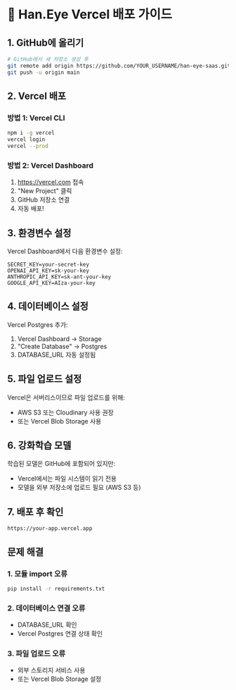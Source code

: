 # 🚀 Han.Eye Vercel 배포 가이드

## 1. GitHub에 올리기

```bash
# GitHub에서 새 저장소 생성 후
git remote add origin https://github.com/YOUR_USERNAME/han-eye-saas.git
git push -u origin main
```

## 2. Vercel 배포

### 방법 1: Vercel CLI
```bash
npm i -g vercel
vercel login
vercel --prod
```

### 방법 2: Vercel Dashboard
1. https://vercel.com 접속
2. "New Project" 클릭
3. GitHub 저장소 연결
4. 자동 배포!

## 3. 환경변수 설정

Vercel Dashboard에서 다음 환경변수 설정:

```
SECRET_KEY=your-secret-key
OPENAI_API_KEY=sk-your-key
ANTHROPIC_API_KEY=sk-ant-your-key
GOOGLE_API_KEY=AIza-your-key
```

## 4. 데이터베이스 설정

Vercel Postgres 추가:
1. Vercel Dashboard → Storage
2. "Create Database" → Postgres
3. DATABASE_URL 자동 설정됨

## 5. 파일 업로드 설정

Vercel은 서버리스이므로 파일 업로드를 위해:
- AWS S3 또는 Cloudinary 사용 권장
- 또는 Vercel Blob Storage 사용

## 6. 강화학습 모델

학습된 모델은 GitHub에 포함되어 있지만:
- Vercel에서는 파일 시스템이 읽기 전용
- 모델을 외부 저장소에 업로드 필요 (AWS S3 등)

## 7. 배포 후 확인

```
https://your-app.vercel.app
```

## 문제 해결

### 1. 모듈 import 오류
```bash
pip install -r requirements.txt
```

### 2. 데이터베이스 연결 오류
- DATABASE_URL 확인
- Vercel Postgres 연결 상태 확인

### 3. 파일 업로드 오류
- 외부 스토리지 서비스 사용
- 또는 Vercel Blob Storage 설정
